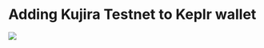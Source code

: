 # Adding Kujira Testnet to Keplr wallet

![](https://www.synergynodes.com/images/kujira-testnet-keplr/Kujira-Testnet-Keplr-01.png)
